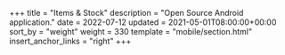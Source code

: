 +++
title = "Items & Stock"
description = "Open Source Android application."
date = 2022-07-12
updated = 2021-05-01T08:00:00+00:00
sort_by = "weight"
weight = 330
template = "mobile/section.html"
insert_anchor_links = "right"
+++
